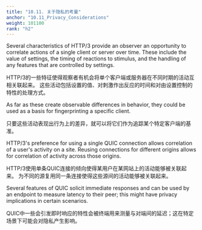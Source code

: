 ```yaml
---
title: "10.11. 关于隐私的考量"
anchor: "10.11_Privacy_Considerations"
weight: 101100
rank: "h2"
---
```


Several characteristics of HTTP/3 provide an observer an opportunity to correlate actions of a single client or server over time. These include the value of settings, the timing of reactions to stimulus, and the handling of any features that are controlled by settings.

HTTP/3的一些特征使得观察者有机会将单个客户端或服务器在不同时期的活动互相关联起来。
这些活动包括设置的值、对刺激作出反应的时间和对由设置控制的特性的处理方式。

As far as these create observable differences in behavior, they could be used as a basis for fingerprinting a specific client.

只要这些活动表现出行为上的差异，就可以将它们作为追踪某个特定客户端的基准。

HTTP/3's preference for using a single QUIC connection allows correlation of a user's activity on a site. Reusing connections for different origins allows for correlation of activity across those origins.

HTTP/3使用单条QUIC连接的倾向使得某用户在某网站上的活动能够被关联起来。
为不同的源复用同一条连接使得这些源间的活动能够被关联起来。

Several features of QUIC solicit immediate responses and can be used by an endpoint to measure latency to their peer; this might have privacy implications in certain scenarios.

QUIC中一些会引发即时响应的特性会被终端用来测量与对端间的延迟；这在特定场景下可能会对隐私产生影响。
